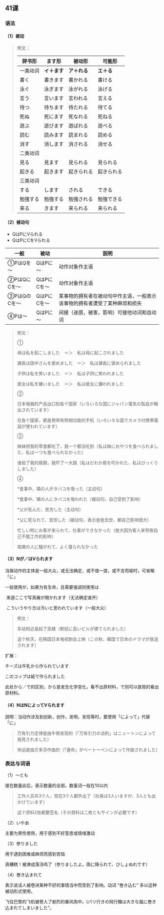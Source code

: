 ## 41课

### 语法

#### （1）被动

>例文：
>
>| 辞书形   | ます形       | 被动形       | 可能形     |
>| -------- | ------------ | ------------ | ---------- |
>| 一类动词 | **イ＋ます** | **ア＋れる** | **エ＋る** |
>| 書く     | 書きます     | 書かれる     | 書ける     |
>| 泳ぐ     | 泳ぎます     | 泳がれる     | 泳げる     |
>| 言う     | 言います     | 言われる     | 言える     |
>| 待つ     | 待ちます     | 待たれる     | 待てる     |
>| 死ぬ     | 死にます     | 死なれる     | 死ねる     |
>| 遊ぶ     | 遊びます     | 遊ばれる     | 遊べる     |
>| 読む     | 読みます     | 読まれる     | 読める     |
>| 消す     | 消します     | 消される     | 消せる     |
>| 二类动词 |              |              |            |
>| 見る     | 見ます       | 見られる     | 見られる   |
>| 起きる   | 起きます     | 起きられる   | 起きられる |
>| 三类动词 |              |              |            |
>| する     | します       | される       | できる     |
>| 勉強する | 勉強する     | 勉強される   | 勉強できる |
>| 来る     | きます       | 来られる     | 来られる   |

#### （2）被动句

- QはPにVられる
- QはPにCをVられる

| 一般         | 被动        | 説明                                                         |
| ------------ | ----------- | ------------------------------------------------------------ |
| ①PはQを～    | QはPに～    | 动作对象作主语                                               |
| ②PはQにCを～ | QはPにCを～ | 动作对象作主语                                               |
| ③PはQのCを～ | QはPにCを～ | 某事物的拥有者在被动句中作主语，一般表示该事物的拥有者遭受了某种麻烦和损失 |
| ④Pは～       | QはPに～    | 间接（迷惑，被害，影响）可接他动词和自动词                   |

>例文：
>
>①
>
>母は私を起こしました　＝＞　私は母に起こされました
>
>課長は田中さんを褒めました　＝＞　私は課長に褒められました
>
>子供は私を笑いました　＝＞　私は子供に笑われました
>
>彼女は私を嫌いました　＝＞　私は彼女に嫌われました
>
>②
>
>日本电器的产品出口到各个国家（いろいろな国にジャパン電気の製品が輸出されています）
>
>在各个国家，都是用带有照相功能的手机（いろいろな国でカメラ付携帯電話が使われています）
>
>③
>
>妹妹把我的零食都吃了，我一个都没吃到（私は妹におやつを食べられました、私は一つも食べられなかった）
>
>谁拍了我的肩膀，我吓了一大跳（私はだれか肩を叩かれた、私はびっくりしました）
>
>④
>
>*食事中、隣の人がタバコを吸った（主动句）
>
>*食事中、隣の人にタバコを吸われた（被动句，自己受到了影响）
>
>*父が死んだ、苦労した（主动句）
>
>*父に死なれて、苦労した（被动句，表示爸爸去世，都自己影响很大）
>
>忙しい時にお客が来られて、仕事ができなかった（放大因为客人来导致自己不能工作的影响）
>
>夜隣の人に騒がれて、よく寝られなかった

#### （3）Nが／はVられます

当做动作的主体是一般大众，或无法确定，或不值一提，或不言而喻时，可省略「に」

一般使用が，如果为有生命，且需要强调则使用は

​	来週ここで写真展が開かれます（无法确定谁开）

​	こういうやり方は汚いと思われています（一般大众）

> 例文：
>
> 车站附近盖起了高楼（駅前に高いビルが建てられました）
>
> 这个秋天，在韩国日本电视剧会上映（この秋、韓国で日本のドラマが放送されます）

扩展：

チーズは牛乳から作られています

このコップは紙で作られました

此处から／で的区别，から是发生化学变化，看不出原材料，で则可以直观的看出原材料。

#### （4）NはNによってVられます

説明：当动作涉及到创新，创作，发明，发现等时，要使用「によって」代替「に」

>万有引力定律是由牛顿发现的（「万有引力の法則」はニュートンによって発見されました）
>
>命运是由贝多芬作曲的（「運命」がベートーベンによって作曲されました）

###   表达与词语

（1）～とも

接在数量此后，表示数量的全部。数量词一般在10以内

> 工作人员共3个人，现在3个人都外出了（社員は3人いますが、3人とも出かけています）
>
> 这个资料2张都要签名（その資料は二枚ともサインが必要です）

（2）いやあ

主要为男性使用，用于感到不好意思或情绪激动

（3）参りました

用于遇到困难或麻烦而感到苦恼

真糟糕！被淋成落汤鸡了（参りましたよ。雨に降られて、びしょぬれです）

（4）巻き込まれて

表示说话人被卷进某种不好的事情当中而受到了影响。动词 "巻き込む" 多以这种被动形式使用。

飞往巴黎的飞机被卷入了剧烈的暴风雨中。(パリ行きの飛行機は大きな嵐に巻き込まれてしまいました"。